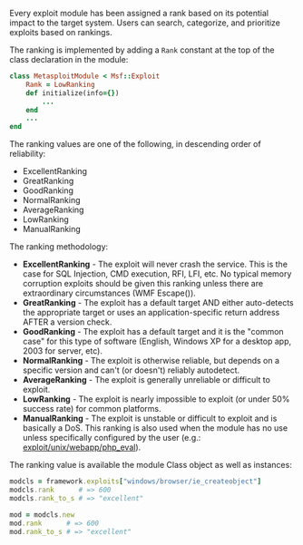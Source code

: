 Every exploit module has been assigned a rank based on its potential impact to the target system. Users can search, categorize, and prioritize exploits based on rankings.

The ranking is implemented by adding a `Rank` constant at the top of the class declaration in the module:

```ruby
class MetasploitModule < Msf::Exploit
    Rank = LowRanking
    def initialize(info={})
        ...
    end
    ...
end
```

The ranking values are one of the following, in descending order of reliability:

* ExcellentRanking
* GreatRanking
* GoodRanking
* NormalRanking
* AverageRanking
* LowRanking
* ManualRanking

The ranking methodology:

* __ExcellentRanking__ - The exploit will never crash the service. This is the case for SQL Injection, CMD execution, RFI, LFI, etc. No typical memory corruption exploits should be given this ranking unless there are extraordinary circumstances (WMF Escape()).
* __GreatRanking__ - The exploit has a default target AND either auto-detects the appropriate target or uses an application-specific return address AFTER a version check.
* __GoodRanking__ - The exploit has a default target and it is the "common case" for this type of software (English, Windows XP for a desktop app, 2003 for server, etc).
* __NormalRanking__ - The exploit is otherwise reliable, but depends on a specific version and can't (or doesn't) reliably autodetect.
* __AverageRanking__ - The exploit is generally unreliable or difficult to exploit.
* __LowRanking__ - The exploit is nearly impossible to exploit (or under 50% success rate) for common platforms.
* __ManualRanking__ - The exploit is unstable or difficult to exploit and is basically a DoS. This ranking is also used when the module has no use unless specifically configured by the user (e.g.: [exploit/unix/webapp/php_eval](https://github.com/rapid7/metasploit-framework/blob/master/modules/exploits/unix/webapp/php_eval.rb)).

The ranking value is available the module Class object as well as instances:

```ruby
modcls = framework.exploits["windows/browser/ie_createobject"]
modcls.rank      # => 600
modcls.rank_to_s # => "excellent"

mod = modcls.new
mod.rank      # => 600
mod.rank_to_s # => "excellent"
```